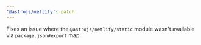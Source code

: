 ```yaml
---
'@astrojs/netlify': patch
---
```


Fixes an issue where the `@astrojs/netlify/static` module wasn't available via `package.json#export` map
